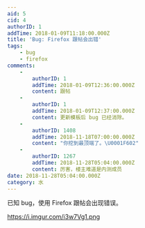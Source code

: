```yaml
---
aid: 5
cid: 4
authorID: 1
addTime: 2018-01-09T11:18:00.000Z
title: 'Bug: Firefox 跟帖会出错'
tags:
    - bug
    - firefox
comments:
    -
        authorID: 1
        addTime: 2018-01-09T12:36:00.000Z
        content: 跟帖
    -
        authorID: 1
        addTime: 2018-01-09T12:37:00.000Z
        content: 更新模板后 bug 已经消除。
    -
        authorID: 1408
        addTime: 2018-11-18T07:00:00.000Z
        content: "你挖到最顶端了。\U0001F602"
    -
        authorID: 1267
        addTime: 2018-11-28T05:04:00.000Z
        content: 厉害，楼主难道是内测成员
date: 2018-11-28T05:04:00.000Z
category: 水
---
```


已知 bug，使用 Firefox 跟帖会出现错误。

https://i.imgur.com/i3w7Vg1.png
